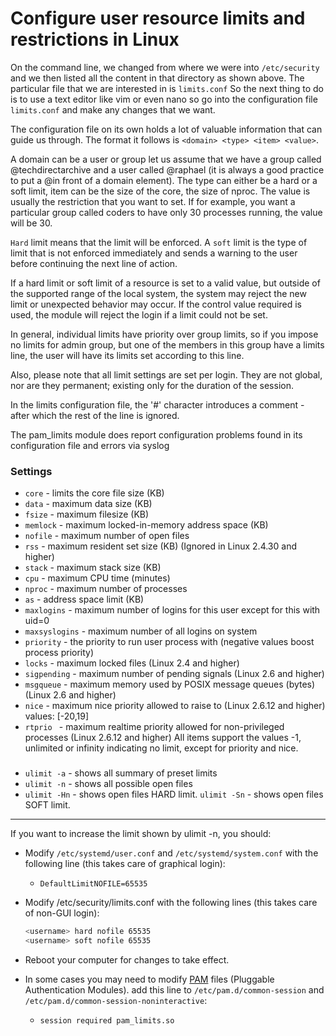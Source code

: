 # Configure user resource limits and restrictions in Linux

On the command line, we changed from where we were into `/etc/security` and we then listed all the content in that directory as shown above. The particular file that we are interested in is `limits.conf` So the next thing to do is to use a text editor like vim or even nano so go into the configuration file `limits.conf` and make any changes that we want.

The configuration file on its own holds a lot of valuable information that can guide us through. The format it follows is `<domain> <type> <item> <value>`.

A domain can be a user or group let us assume that we have a group called @techdirectarchive and a user called @raphael (it is always a good practice to put a @in front of a domain element). The type can either be a hard or a soft limit, item can be the size of the core, the size of nproc. The value is usually the restriction that you want to set. If for example, you want a particular group called coders to have only 30 processes running, the value will be 30.

`Hard` limit means that the limit will be enforced.
A `soft` limit is the type of limit that is not enforced immediately and sends a warning to the user before continuing the next line of action.

If a hard limit or soft limit of a resource is set to a valid value, but outside of the supported range of the local system, the system may reject the new limit or unexpected behavior may occur. If the control value required is used, the module will reject the login if a limit could not be set.

In general, individual limits have priority over group limits, so if you impose no limits for admin group, but one of the members in this group have a limits line, the user will have its limits set according to this line.

Also, please note that all limit settings are set per login. They are not global, nor are they permanent; existing only for the duration of the session.

In the limits configuration file, the '#' character introduces a comment - after which the rest of the line is ignored.

The pam_limits module does report configuration problems found in its configuration file and errors via syslog

### Settings
* `core` - limits the core file size (KB) 
* `data` - maximum data size (KB) 
* `fsize` - maximum filesize (KB) 
* `memlock` - maximum locked-in-memory address space (KB) 
* `nofile` - maximum number of open files 
* `rss` - maximum resident set size (KB) (Ignored in Linux 2.4.30 and higher) 
* `stack` - maximum stack size (KB) 
* `cpu` - maximum CPU time (minutes) 
* `nproc` - maximum number of processes 
* `as` - address space limit (KB) 
* `maxlogins` - maximum number of logins for this user except for this with uid=0 
* `maxsyslogins` - maximum number of all logins on system 
* `priority` - the priority to run user process with (negative values boost process priority) 
* `locks` - maximum locked files (Linux 2.4 and higher) 
* `sigpending` - maximum number of pending signals (Linux 2.6 and higher) 
* `msgqueue` - maximum memory used by POSIX message queues (bytes) (Linux 2.6 and higher) 
* `nice` - maximum nice priority allowed to raise to (Linux 2.6.12 and higher) values: [-20,19] 
* `rtprio ` - maximum realtime priority allowed for non-privileged processes (Linux 2.6.12 and higher) 
All items support the values -1, unlimited or infinity indicating no limit, except for priority and nice. 

###
* `ulimit -a` - shows all summary of preset limits
* `ulimit -n` - shows all possible open files
* `ulimit -Hn` - shows open files HARD limit. `ulimit -Sn` - shows open files SOFT limit.

---

 If you want to increase the limit shown by ulimit -n, you should:
* Modify `/etc/systemd/user.conf` and `/etc/systemd/system.conf` with the following line (this takes care of graphical login):
 	* `DefaultLimitNOFILE=65535`

* Modify /etc/security/limits.conf with the following lines (this takes care of non-GUI login):
 	```bash  
 	<username> hard nofile 65535
 	<username> soft nofile 65535
 	```

* Reboot your computer for changes to take effect.


* In some cases you may need to modify [PAM](/pam.md) files (Pluggable Authentication Modules).
add this line to `/etc/pam.d/common-session` and `/etc/pam.d/common-session-noninteractive`:

	* `session required pam_limits.so`

